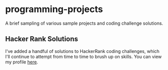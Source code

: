 # programming-projects
A brief sampling of various sample projects and coding challenge solutions.

## Hacker Rank Solutions
I've added a handful of solutions to HackerRank coding challenges, which I'll continue to attempt from time to time to brush up on skills. You can view my profile [here](https://www.hackerrank.com/kylewalkerjacks1).
